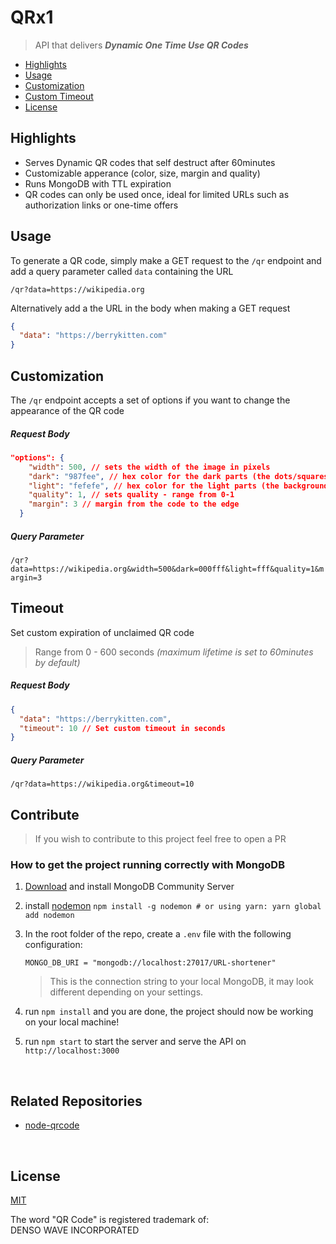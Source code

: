 # QRx1

> API that delivers **_Dynamic One Time Use QR Codes_**

- [Highlights](#highlights)
- [Usage](#usage)
- [Customization](#customization)
- [Custom Timeout](#timeout)
- [License](#license)

## Highlights

- Serves Dynamic QR codes that self destruct after 60minutes
- Customizable apperance (color, size, margin and quality)
- Runs MongoDB with TTL expiration
- QR codes can only be used once, ideal for limited URLs such as authorization links or one-time offers

## Usage

To generate a QR code, simply make a GET request to the `/qr` endpoint and add a query parameter called `data` containing the URL

```
/qr?data=https://wikipedia.org
```

Alternatively add a the URL in the body when making a GET request

```json
{
  "data": "https://berrykitten.com"
}
```

## Customization

The `/qr` endpoint accepts a set of options if you want to change the appearance of the QR code

##### Request Body

```json
"options": {
    "width": 500, // sets the width of the image in pixels
    "dark": "987fee", // hex color for the dark parts (the dots/squares)
    "light": "fefefe", // hex color for the light parts (the background)
    "quality": 1, // sets quality - range from 0-1
    "margin": 3 // margin from the code to the edge
  }
```

##### Query Parameter

`/qr?data=https://wikipedia.org&width=500&dark=000fff&light=fff&quality=1&margin=3`

## Timeout

Set custom expiration of unclaimed QR code

> Range from 0 - 600 seconds _(maximum lifetime is set to 60minutes by default)_

##### Request Body

```json
{
  "data": "https://berrykitten.com",
  "timeout": 10 // Set custom timeout in seconds
}
```

##### Query Parameter

```
/qr?data=https://wikipedia.org&timeout=10
```

## Contribute

> If you wish to contribute to this project feel free to open a PR

### How to get the project running correctly with MongoDB

1.  [Download](https://www.mongodb.com/try/download/community) and install MongoDB Community Server
2.  install [nodemon]('https://www.npmjs.com/package/nodemon) `npm install -g nodemon # or using yarn: yarn global add nodemon`
3.  In the root folder of the repo, create a `.env` file with the following configuration:

    ```.env
    MONGO_DB_URI = "mongodb://localhost:27017/URL-shortener"
    ```

    > This is the connection string to your local MongoDB, it may look different depending on your settings.

4.  run `npm install` and you are done, the project should now be working on your local machine!
5.  run `npm start` to start the server and serve the API on `http://localhost:3000`

<br>

## Related Repositories

- [node-qrcode](https://github.com/soldair/node-qrcode)

<br>

## License

[MIT](https://github.com/pingu1337/qrx1/blob/master/license)

The word "QR Code" is registered trademark of:<br>
DENSO WAVE INCORPORATED
